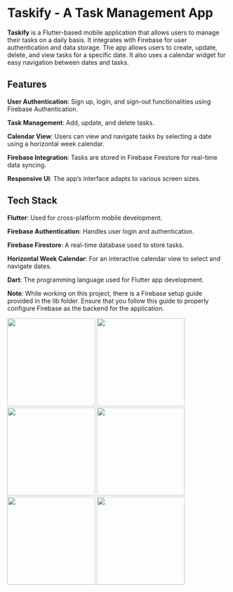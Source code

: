 # Taskify - A Task Management App

**Taskify** is a Flutter-based mobile application that allows users to manage their tasks on a daily basis. It integrates with Firebase for user authentication and data storage. The app allows users to create, update, delete, and view tasks for a specific date. It also uses a calendar widget for easy navigation between dates and tasks.

## Features

**User Authentication**: Sign up, login, and sign-out functionalities using Firebase Authentication.

**Task Management**: Add, update, and delete tasks.

**Calendar View**: Users can view and navigate tasks by selecting a date using a horizontal week calendar.

**Firebase Integration**: Tasks are stored in Firebase Firestore for real-time data syncing.

**Responsive UI**: The app’s interface adapts to various screen sizes.

## Tech Stack

**Flutter**: Used for cross-platform mobile development.

**Firebase Authentication**: Handles user login and authentication.

**Firebase Firestore**: A real-time database used to store tasks.

**Horizontal Week Calendar**: For an interactive calendar view to select and navigate dates.

**Dart**: The programming language used for Flutter app development.


**Note**: While working on this project, there is a Firebase setup guide provided in the lib folder. Ensure that you follow this guide to properly configure Firebase as the backend for the application.


<img src="https://github.com/user-attachments/assets/c55f2a6a-4945-4c61-bc03-e4f15dd86ade" width="200"/>
<img src="https://github.com/user-attachments/assets/47a1750f-af65-4f6b-9683-3a4deb0f4014" width="200"/>
<img src="https://github.com/user-attachments/assets/d3960e1c-c6ac-4225-9f5b-1d8c5b224590" width="200"/>
<img src="https://github.com/user-attachments/assets/85746b96-1ca2-47d7-b73e-5eab4c1fdb41" width="200"/>
<img src="https://github.com/user-attachments/assets/40d7efd7-15c3-4e6f-866e-aade44f4622f" width="200"/>
<img src="https://github.com/user-attachments/assets/fe445f9a-90f8-4efa-bd00-71c8d0beb1b5" width="200"/>














